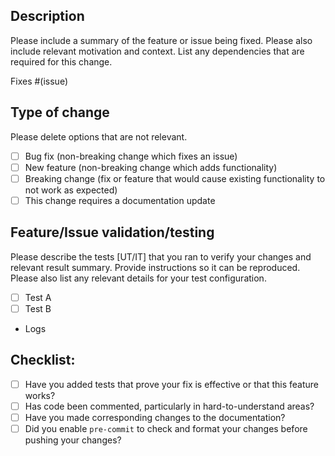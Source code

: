 ## Description

Please include a summary of the feature or issue being fixed. Please also include relevant motivation and context. List any dependencies that are required for this change.

Fixes #(issue)

## Type of change

Please delete options that are not relevant.

- [ ] Bug fix (non-breaking change which fixes an issue)
- [ ] New feature (non-breaking change which adds functionality)
- [ ] Breaking change (fix or feature that would cause existing functionality to not work as expected)
- [ ] This change requires a documentation update

## Feature/Issue validation/testing

Please describe the tests [UT/IT] that you ran to verify your changes and relevant result summary. Provide instructions so it can be reproduced.
Please also list any relevant details for your test configuration.

- [ ] Test A
- [ ] Test B

- Logs

## Checklist:

- [ ] Have you added tests that prove your fix is effective or that this feature works?
- [ ] Has code been commented, particularly in hard-to-understand areas?
- [ ] Have you made corresponding changes to the documentation?
- [ ] Did you enable `pre-commit` to check and format your changes before pushing your changes?
